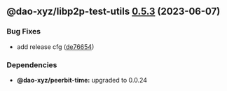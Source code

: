 ## @dao-xyz/libp2p-test-utils [0.5.3](https://github.com/dao-xyz/peerbit/compare/@dao-xyz/libp2p-test-utils@0.5.2...@dao-xyz/libp2p-test-utils@0.5.3) (2023-06-07)


### Bug Fixes

* add release cfg ([de76654](https://github.com/dao-xyz/peerbit/commit/de766548f8106804d319e8b51e9607f2a3f60726))





### Dependencies

* **@dao-xyz/peerbit-time:** upgraded to 0.0.24
